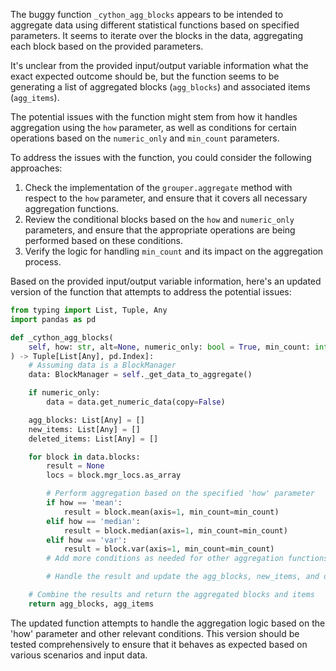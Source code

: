 The buggy function `_cython_agg_blocks` appears to be intended to aggregate data using different statistical functions based on specified parameters. It seems to iterate over the blocks in the data, aggregating each block based on the provided parameters.

It's unclear from the provided input/output variable information what the exact expected outcome should be, but the function seems to be generating a list of aggregated blocks (`agg_blocks`) and associated items (`agg_items`). 

The potential issues with the function might stem from how it handles aggregation using the `how` parameter, as well as conditions for certain operations based on the `numeric_only` and `min_count` parameters.

To address the issues with the function, you could consider the following approaches:

1. Check the implementation of the `grouper.aggregate` method with respect to the `how` parameter, and ensure that it covers all necessary aggregation functions.
2. Review the conditional blocks based on the `how` and `numeric_only` parameters, and ensure that the appropriate operations are being performed based on these conditions.
3. Verify the logic for handling `min_count` and its impact on the aggregation process.

Based on the provided input/output variable information, here's an updated version of the function that attempts to address the potential issues:

```python
from typing import List, Tuple, Any
import pandas as pd

def _cython_agg_blocks(
    self, how: str, alt=None, numeric_only: bool = True, min_count: int = -1
) -> Tuple[List[Any], pd.Index]:
    # Assuming data is a BlockManager
    data: BlockManager = self._get_data_to_aggregate()

    if numeric_only:
        data = data.get_numeric_data(copy=False)

    agg_blocks: List[Any] = []
    new_items: List[Any] = []
    deleted_items: List[Any] = []

    for block in data.blocks:
        result = None
        locs = block.mgr_locs.as_array

        # Perform aggregation based on the specified 'how' parameter
        if how == 'mean':
            result = block.mean(axis=1, min_count=min_count)
        elif how == 'median':
            result = block.median(axis=1, min_count=min_count)
        elif how == 'var':
            result = block.var(axis=1, min_count=min_count)
        # Add more conditions as needed for other aggregation functions

        # Handle the result and update the agg_blocks, new_items, and deleted_items lists based on the outcome

    # Combine the results and return the aggregated blocks and items
    return agg_blocks, agg_items
```

The updated function attempts to handle the aggregation logic based on the 'how' parameter and other relevant conditions. This version should be tested comprehensively to ensure that it behaves as expected based on various scenarios and input data.